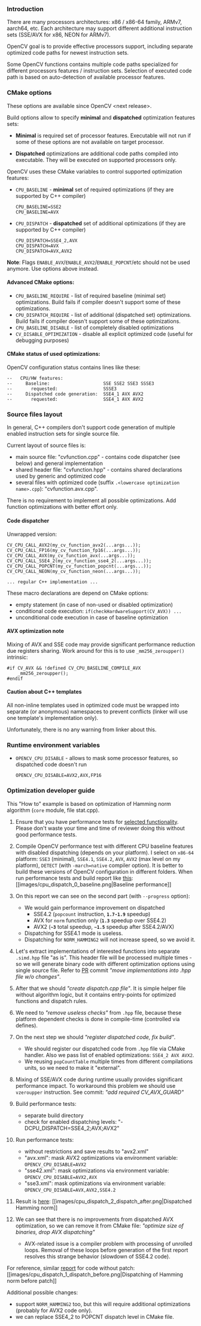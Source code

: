 ### Introduction

There are many processors architectures: x86 / x86-64 family, ARMv7, aarch64, etc.
Each architecture may support different additional instruction sets (SSE/AVX for x86, NEON for ARMv7).

OpenCV goal is to provide effective processors support, including separate optimized code paths for newest instruction sets.

Some OpenCV functions contains multiple code paths specialized for different processors features / instruction sets.
Selection of executed code path is based on auto-detection of available processor features.

### CMake options

These options are available since OpenCV &lt;next release&gt;.

Build options allow to specify **minimal** and **dispatched** optimization features sets:

* **Minimal** is required set of processor features. Executable will not run if some of these options are not available on target processor.

* **Dispatched** optimizations are additional code paths compiled into executable. They will be executed on supported processors only.

OpenCV uses these CMake variables to control supported optimization features:

* `CPU_BASELINE` - **minimal** set of required optimizations (if they are supported by C++ compiler)
  ```
  CPU_BASELINE=SSE2
  CPU_BASELINE=AVX
  ```
* `CPU_DISPATCH` - **dispatched** set of additional optimizations (if they are supported by C++ compiler)
  ```
  CPU_DISPATCH=SSE4_2,AVX
  CPU_DISPATCH=AVX
  CPU_DISPATCH=AVX,AVX2
  ```

**Note**: Flags `ENABLE_AVX`/`ENABLE_AVX2`/`ENABLE_POPCNT`/etc should not be used anymore. Use options above instead.

#### Advanced CMake options:

* `CPU_BASELINE_REQUIRE` - list of required baseline (minimal set) optimizations. Build fails if compiler doesn't support some of these optimizations.
* `CPU_DISPATCH_REQUIRE` - list of additional (dispatched set) optimizations. Build fails if compiler doesn't support some of these optimizations.
* `CPU_BASELINE_DISABLE` - list of completely disabled optimizations
* `CV_DISABLE_OPTIMIZATION` - disable all explicit optimized code (useful for debugging purposes)

#### CMake status of used optimizations:

OpenCV configuration status contains lines like these:
```
--   CPU/HW features:
--     Baseline:                    SSE SSE2 SSE3 SSSE3
--       requested:                 SSSE3
--     Dispatched code generation:  SSE4_1 AVX AVX2
--       requested:                 SSE4_1 AVX AVX2
```

### Source files layout

In general, C++ compilers don't support code generation of multiple enabled instruction sets for single source file.

Current layout of source files is:

* main source file: "cvfunction.cpp" - contains code dispatcher (see below) and general implementation
* shared header file: "cvfunction.hpp" - contains shared declarations used by generic and optimized code
* several files with optimized code (suffix `.<lowercase optimization name>.cpp`): "cvfunction.avx.cpp".

There is no requirement to implement all possible optimizations. Add function optimizations with better effort only.

#### Code dispatcher

Unwrapped version:

```
CV_CPU_CALL_AVX2(my_cv_function_avx2(...args...));
CV_CPU_CALL_FP16(my_cv_function_fp16(...args...));
CV_CPU_CALL_AVX(my_cv_function_avx(...args...));
CV_CPU_CALL_SSE4_2(my_cv_function_sse4_2(...args...));
CV_CPU_CALL_POPCNT(my_cv_function_popcnt(...args...));
CV_CPU_CALL_NEON(my_cv_function_neon(...args...));

... regular C++ implementation ...
```

These macro declarations are depend on CMake options:

* empty statement (in case of non-used or disabled optimization)
* conditional code execution: `if(checkHardwareSupport(CV_AVX)) ...`
* unconditional code execution in case of baseline optimization

#### AVX optimization note

Mixing of AVX and SSE code may provide significant performance reduction due registers sharing. Work around for this is to use `_mm256_zeroupper()` intrinsic:

```
#if CV_AVX && !defined CV_CPU_BASELINE_COMPILE_AVX
    _mm256_zeroupper();
#endif
```

#### Caution about C++ templates

All non-inline templates used in optimized code must be wrapped into separate (or anonymous) namespaces to prevent conflicts (linker will use one template's implementation only).

Unfortunately, there is no any warning from linker about this.

### Runtime environment variables

* `OPENCV_CPU_DISABLE` - allows to mask some processor features, so dispatched code doesn't run
  ```
  OPENCV_CPU_DISABLE=AVX2,AVX,FP16
  ```

### Optimization developer guide

This "How to" example is based on optimization of Hamming norm algorithm (`core` module, file stat.cpp).

1. Ensure that you have performance tests for [selected functionality](). Please don't waste your time and time of reviewer doing this without good performance tests.

2. Compile OpenCV performance test with different CPU baseline features with disabled dispatching (depends on your platform). I select on `x86-64` platform: `SSE3` (minimal), `SSE4.1`, `SSE4.2`, `AVX`, `AVX2` (max level on my platform), `DETECT` (with `-march=native` compiler option).
It is better to build these versions of OpenCV configuration in different folders. When run performance tests and build report like [this](images/cpu_dispatch_0_baseline.png):
[[images/cpu_dispatch_0_baseline.png|Baseline performance]]

3. On this report we can see on the second part (with `--progress` option):
    - We would gain performance improvement on dispatched
        * SSE4.2 (`popcount` instruction, **`1.7-1.9`** speedup)
        * AVX for `norm` function only (**`1.3`** speedup over SSE4.2)
        * AVX2 (**`~3`** total speedup, **`~1.5`** speedup after SSE4.2/AVX)
    - Dispatching for SSE4.1 mode is useless.
    - Dispatching for `NORM_HAMMING2` will not increase speed, so we avoid it.

4. Let's extract implementations of interested functions into separate `.simd.hpp` file "as is". This header file will be processed multiple times - so we will generate binary code with different optimization options using single source file.
Refer to [PR](https://github.com/opencv/opencv/pull/9074) commit *"move implementations into .hpp file w/o changes"*.

5. After that we should *"create dispatch.cpp file"*. It is simple helper file without algorithm logic, but it contains entry-points for optimized functions and dispatch rules.

6. We need to *"remove useless checks"* from `.hpp` file, because these platform dependent checks is done in compile-time (controlled via defines).

7. On the next step we should *"register dispatched code, fix build"*.
    - We should register our dispatched code from `.hpp` file via CMake handler. Also we pass list of enabled optimizations: `SSE4_2 AVX AVX2`.
    - We reusing `popCountTable` multiple times from different compilations units, so we need to make it "external".

8. Mixing of SSE/AVX code during runtime usually provides significant performance impact. To workaround this problem we should use `vzeroupper` instruction. See commit: *"add required CV_AVX_GUARD"*

9. Build performance tests:
    - separate build directory
    - check for enabled dispatching levels: "-DCPU_DISPATCH=SSE4_2;AVX;AVX2"

10. Run performance tests:
    - without restrictions and save results to "avx2.xml"
    - "avx.xml": mask AVX2 optimizations via environment variable: `OPENCV_CPU_DISABLE=AVX2`
    - "sse42.xml": mask optimizations via environment variable: `OPENCV_CPU_DISABLE=AVX2,AVX`
    - "sse3.xml": mask optimizations via environment variable: `OPENCV_CPU_DISABLE=AVX,AVX2,SSE4.2`

10. Result is [here](images/cpu_dispatch_2_dispatch_after.png):
[[images/cpu_dispatch_2_dispatch_after.png|Dispatched Hamming norm]]

11. We can see that there is no improvements from dispatched AVX optimization, so we can remove it from CMake file: *"optimize size of binaries, drop AVX dispatching"*
    - AVX-related issue is a compiler problem with processing of unrolled loops. Removal of these loops before generation of the first report resolves this strange behavior (slowdown of SSE4.2 code).

For reference, similar [report]((images/cpu_dispatch_1_dispatch_before.png)) for code without patch:
[[images/cpu_dispatch_1_dispatch_before.png|Dispatching of Hamming norm before patch]]

Additional possible changes:
- support `NORM_HAMMING2` too, but this will require additional optimizations (probably for AVX2 code only).
- we can replace SSE4_2 to POPCNT dispatch level in CMake file.
